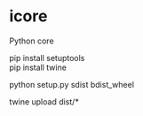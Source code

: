 # icore

Python core

pip install setuptools  
pip install twine

python setup.py sdist bdist_wheel

twine upload dist/\*
